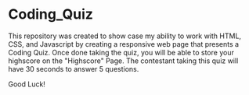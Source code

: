 # Coding_Quiz

This repository was created to show case my ability to work with HTML, CSS, and Javascript by creating a responsive web page that presents a Coding Quiz. Once done taking the quiz, you will be able to store your highscore on the "Highscore" Page. The contestant taking this quiz will have 30 seconds to answer 5 questions. 

Good Luck!